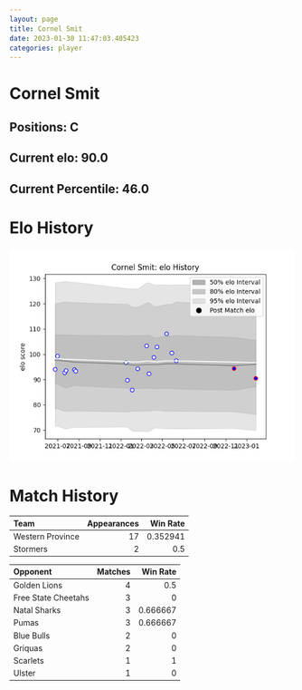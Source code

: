 ```yaml
---  
layout: page  
title: Cornel Smit  
date: 2023-01-30 11:47:03.405423  
categories: player  
---
```

# Cornel Smit

## Positions: C

## Current elo: 90.0

## Current Percentile: 46.0

# Elo History


![elo history](history_CornelSmit.png)
# Match History


| Team             |   Appearances |   Win Rate |
|:-----------------|--------------:|-----------:|
| Western Province |            17 |   0.352941 |
| Stormers         |             2 |   0.5      |

| Opponent            |   Matches |   Win Rate |
|:--------------------|----------:|-----------:|
| Golden Lions        |         4 |   0.5      |
| Free State Cheetahs |         3 |   0        |
| Natal Sharks        |         3 |   0.666667 |
| Pumas               |         3 |   0.666667 |
| Blue Bulls          |         2 |   0        |
| Griquas             |         2 |   0        |
| Scarlets            |         1 |   1        |
| Ulster              |         1 |   0        |